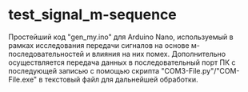 # test_signal_m-sequence
Простейший код "gen_my.ino" для Arduino Nano, используемый в рамках исследования передачи сигналов на основе м-последовательностей и влияния на них помех.
Дополнительно осуществляется передача данных в последовательный порт ПК с последующей записью с помощью скрипта "COM3-File.py"/"COM-File.exe" в текстовый файл для дальнейшей обработки.
